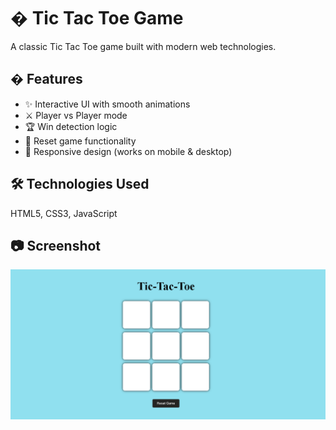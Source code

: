 # � Tic Tac Toe Game

A classic Tic Tac Toe game built with modern web technologies.

## � Features

- ✨ Interactive UI with smooth animations
- ⚔️ Player vs Player mode
- 🏆 Win detection logic
- 🔄 Reset game functionality
- 📱 Responsive design (works on mobile & desktop)

## 🛠️ Technologies Used

HTML5,
CSS3,
JavaScript

##  📷 Screenshot

![Tic-Tac-Toe]( https://github.com/krishkumar0204/Tic-Tac-Toe-Game/blob/192c594f96f1c7f2816a5a5489c209fd42e314ca/Screenshot.png)
